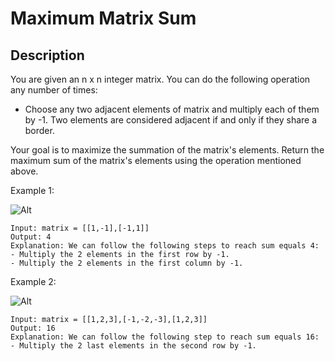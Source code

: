 # Maximum Matrix Sum
## Description

You are given an n x n integer matrix. You can do the following operation any number of times:

- Choose any two adjacent elements of matrix and multiply each of them by -1.
Two elements are considered adjacent if and only if they share a border.

Your goal is to maximize the summation of the matrix's elements. Return the maximum sum of the matrix's elements using the operation mentioned above.

 

Example 1:

![Alt](https://assets.leetcode.com/uploads/2021/07/16/pc79-q2ex1.png)
```
Input: matrix = [[1,-1],[-1,1]]
Output: 4
Explanation: We can follow the following steps to reach sum equals 4:
- Multiply the 2 elements in the first row by -1.
- Multiply the 2 elements in the first column by -1.
```

Example 2:

![Alt](https://assets.leetcode.com/uploads/2021/07/16/pc79-q2ex2.png)
```
Input: matrix = [[1,2,3],[-1,-2,-3],[1,2,3]]
Output: 16
Explanation: We can follow the following step to reach sum equals 16:
- Multiply the 2 last elements in the second row by -1.
```
